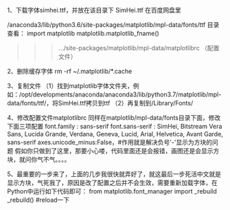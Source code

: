1、下载字体simhei.ttf，并放在该目录下
SimHei.ttf 在百度网盘里

/anaconda3/lib/python3.6/site-packages/matplotlib/mpl-data/fonts/ttf
目录查看：
import matplotlib
matplotlib.matplotlib_fname()
>>> .../site-packages/matplotlib/mpl-data/matplotlibrc （配置文件）

2、删除缓存字体
rm -rf ~/.matplotlib/*.cache

3、复制文件
（1）找到matplotlib字体文件夹，例如：/opt/developments/anaconda/anaconda3/lib/python3.7/matplotlib/mpl-data/fonts/ttf/，将SimHei.ttf拷贝到ttf
（2）再复制到/Library/Fonts/

4、修改配置文件matplotlibrc 同样在matplotlib/mpl-data/fonts目录下面，修改下面三项配置
font.family : sans-serif
font.sans-serif : SimHei, Bitstream Vera Sans, Lucida Grande, Verdana, Geneva, Lucid, Arial, Helvetica, Avant Garde, sans-serif
axes.unicode_minus:False，#作用就是解决负号'-'显示为方块的问题
假如你只做到了这里，那要小心喽，代码里面还是会报错，画图还是会显示方块，就问你气不气。。。。

5、最重要的一步来了，上面的几步我很快就弄好了，就这最后一步死活中文就是显示方块，气死我了，原因是改了配置之后并不会生效，需要重新加载字体，在Python中运行如下代码即可：
from matplotlib.font_manager import _rebuild
_rebuild()     #reload一下
